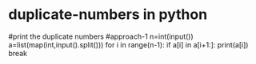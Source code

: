 # duplicate-numbers in python
#print the duplicate numbers
#approach-1
n=int(input())
a=list(map(int,input().split()))
for i in range(n-1):
  if a[i] in a[i+1:]:
    print(a[i])
    break
